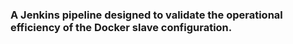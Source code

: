 <H3> A Jenkins pipeline designed to validate the operational efficiency of the Docker slave configuration. </H3>
